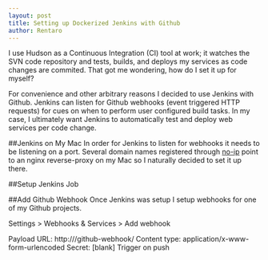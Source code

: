 ```yaml
---
layout: post
title: Setting up Dockerized Jenkins with Github
author: Rentaro
---
```


I use Hudson as a Continuous Integration (CI) tool at work; it watches the SVN code repository and tests, builds, and deploys my services as code changes are commited. That got me wondering, how do I set it up for myself? 

For convenience and other arbitrary reasons I decided to use Jenkins with Github. Jenkins can listen for Github webhooks (event triggered HTTP requests) for cues on when to perform user configured build tasks. In my case, I ultimately want Jenkins to automatically test and deploy web services per code change.

##Jenkins on My Mac
In order for Jenkins to listen for webhooks it needs to be listening on a port. Several domain names registered through [no-ip](http://www.noip.com) point to an nginx reverse-proxy on my Mac so I naturally decided to set it up there. 

##Setup Jenkins Job


##Add Github Webhook
Once Jenkins was setup I setup webhooks for one of my Github projects.

Settings > Webhooks & Services > Add webhook

Payload URL: http://<hostname>/github-webhook/
Content type: application/x-www-form-urlencoded
Secret: [blank]
Trigger on push
